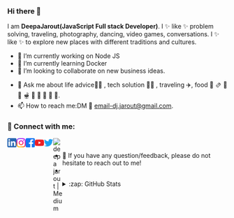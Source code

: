 ### Hi there 👋


I am **DeepaJarout(JavaScript Full stack Developer)**. I ✨ like ✨  problem solving, traveling, photography, dancing, video games, conversations. I ✨ like ✨  to explore new places with different traditions and cultures.

- 🔭 I’m currently working on Node JS 
- 🌱 I’m currently learning Docker
- 👯 I’m looking to collaborate on new business ideas.
<!-- - 🤔 I’m looking for help with on new business ideas. -->
- 💬 Ask me about life advice🤣🤣 , tech solution 👩‍💻 , traveling ✈️, food 🌯 🫔 🥗 🥘 🫕 🥫 🍝 🍜 🍲 🍛.
- 📫 How to reach me:DM 📱 email-dj.jarout@gmail.com.

### 🤝 Connect with me:

<a href="https://www.linkedin.com/in/deepajarout/"><img align="left" src="https://raw.githubusercontent.com/deepajarout/deepajarout/main/5296501_linkedin_network_linkedin logo_icon.png" alt="deepa Jarout | LinkedIn" width="21px"/></a>

<a href="https://instagram.com/deepajarout"><img align="left" src="https://raw.githubusercontent.com/deepajarout/deepajarout/main/5296765_camera_instagram_instagram logo_icon.png" alt="deepa Jarout| Instagram" width="21px"/></a>

<a href="https://facebook.com/deepajarout"><img align="left" src="https://raw.githubusercontent.com/deepajarout/deepajarout/main/5365678_fb_facebook_facebook logo_icon.png" alt="deepa Jarout| Facebook" width="21px"/></a>

<a href="https://youtube.com/deepajarout"><img align="left" src="https://raw.githubusercontent.com/deepajarout/deepajarout/main/5296521_play_video_vlog_youtube_youtube logo_icon.png" alt="deepa Jarout| Youtube" width="21px"/></a>

<a href="https://youtube.com/deepajarout"><img align="left" src="https://raw.githubusercontent.com/deepajarout/deepajarout/main/5296514_bird_tweet_twitter_twitter logo_icon.png" alt="deepa Jarout| Twitter" width="21px"/></a>

<a href="https://deepajarout.medium.com/"><img align="left" src="https://raw.githubusercontent.com/deepajarout/deepajarout/main/images/medium.svg" alt="deepa jarout | Medium" width="21px"/></a>
</br>
- 💬 If you have any question/feedback, please do not hesitate to reach out to me!
- 
<details>
  <summary>:zap: GitHub Stats</summary>

  <img align="left" alt="Deepa GitHub Stats" src="https://github-readme-stats.vercel.app/api?username=deepajarout&show_icons=true&hide_border=true&count_private=true" />
  
<!-- - 😄 Pronouns: -->
<!-- - ⚡ Github -->
</details>
